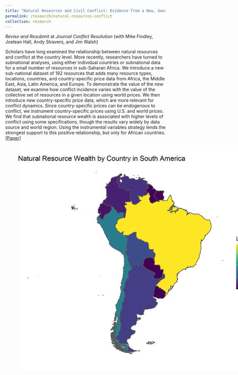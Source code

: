 ```yaml
---
title: "Natural Resources and Civil Conflict: Evidence from a New, Georeferenced Dataset"
permalink: /research/natural-resources-conflict
collection: research
---
```


*Revise and Resubmit* at *Journal Conflict Resolution*
(with Mike Findley, Joelean Hall, Andy Stravers, and Jim Walsh)


Scholars have long examined the relationship between natural resources and conflict at the country level. More recently, researchers have turned to subnational analyses, using either individual countries or subnational data for a small number of resources in sub-Saharan Africa. We introduce a new sub-national dataset of 192 resources that adds many resource types, locations, countries, and country-specific price data from Africa, the Middle East, Asia, Latin America, and Europe. To demonstrate the value of the new dataset, we examine how conflict incidence varies with the value of the collective set of resources in a given location using world prices. We then introduce new country-specific price data, which are more relevant for conflict dynamics. Since country-specific prices can be endogenous to conflict, we instrument country-specific prices using U.S. and world prices. We find that subnational resource wealth is associated with higher levels of conflict using some specifications, though the results vary widely by data source and world region. Using the instrumental variables strategy lends the strongest support to this positive relationship, but only for African countries. [[Paper](https://mikedenly.com/files/DFHSW_Natural_Resources_Civil_Conflict-Evidence_New_Georeferenced_Dataset_May232019.pdf)]

<figure style="width: 769px; height: 550px"  class="align-center">
  <img src="/images/south_america_map.png" alt="" />
</figure>